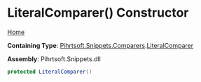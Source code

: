 # LiteralComparer\(\) Constructor

[Home](../../../../../README.md)

**Containing Type**: [Pihrtsoft.Snippets.Comparers](../../README.md)\.[LiteralComparer](../README.md)

**Assembly**: Pihrtsoft\.Snippets\.dll

```csharp
protected LiteralComparer()
```

